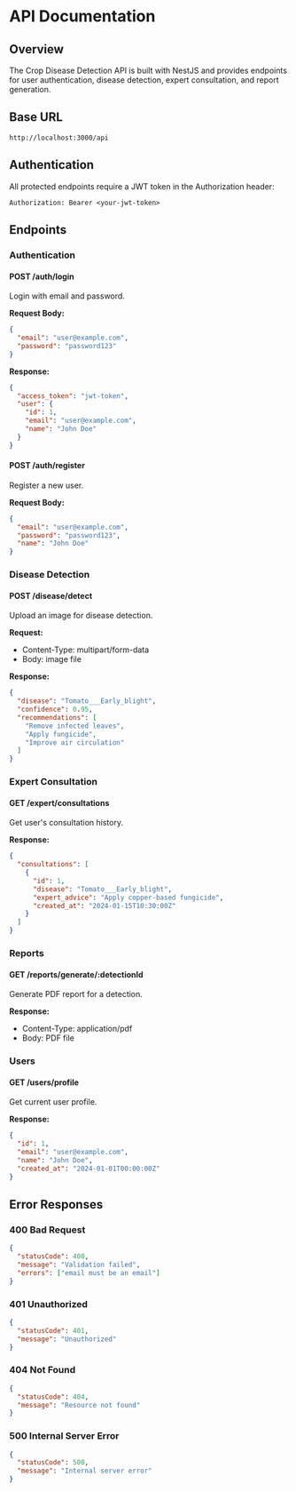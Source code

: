 # API Documentation

## Overview

The Crop Disease Detection API is built with NestJS and provides endpoints for user authentication, disease detection, expert consultation, and report generation.

## Base URL

```
http://localhost:3000/api
```

## Authentication

All protected endpoints require a JWT token in the Authorization header:

```
Authorization: Bearer <your-jwt-token>
```

## Endpoints

### Authentication

#### POST /auth/login

Login with email and password.

**Request Body:**

```json
{
  "email": "user@example.com",
  "password": "password123"
}
```

**Response:**

```json
{
  "access_token": "jwt-token",
  "user": {
    "id": 1,
    "email": "user@example.com",
    "name": "John Doe"
  }
}
```

#### POST /auth/register

Register a new user.

**Request Body:**

```json
{
  "email": "user@example.com",
  "password": "password123",
  "name": "John Doe"
}
```

### Disease Detection

#### POST /disease/detect

Upload an image for disease detection.

**Request:**

- Content-Type: multipart/form-data
- Body: image file

**Response:**

```json
{
  "disease": "Tomato___Early_blight",
  "confidence": 0.95,
  "recommendations": [
    "Remove infected leaves",
    "Apply fungicide",
    "Improve air circulation"
  ]
}
```

### Expert Consultation

#### GET /expert/consultations

Get user's consultation history.

**Response:**

```json
{
  "consultations": [
    {
      "id": 1,
      "disease": "Tomato___Early_blight",
      "expert_advice": "Apply copper-based fungicide",
      "created_at": "2024-01-15T10:30:00Z"
    }
  ]
}
```

### Reports

#### GET /reports/generate/:detectionId

Generate PDF report for a detection.

**Response:**

- Content-Type: application/pdf
- Body: PDF file

### Users

#### GET /users/profile

Get current user profile.

**Response:**

```json
{
  "id": 1,
  "email": "user@example.com",
  "name": "John Doe",
  "created_at": "2024-01-01T00:00:00Z"
}
```

## Error Responses

### 400 Bad Request

```json
{
  "statusCode": 400,
  "message": "Validation failed",
  "errors": ["email must be an email"]
}
```

### 401 Unauthorized

```json
{
  "statusCode": 401,
  "message": "Unauthorized"
}
```

### 404 Not Found

```json
{
  "statusCode": 404,
  "message": "Resource not found"
}
```

### 500 Internal Server Error

```json
{
  "statusCode": 500,
  "message": "Internal server error"
}
```
